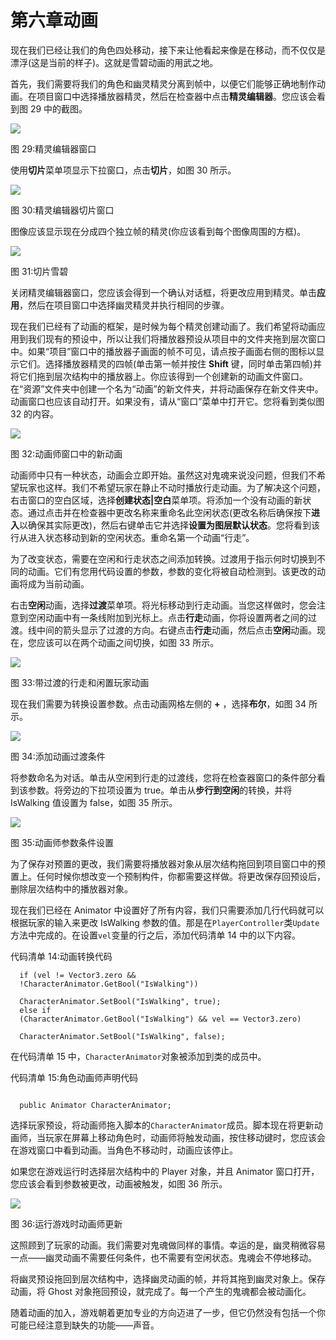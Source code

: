 # 第六章动画

现在我们已经让我们的角色四处移动，接下来让他看起来像是在移动，而不仅仅是漂浮(这是当前的样子)。这就是雪碧动画的用武之地。

首先，我们需要将我们的角色和幽灵精灵分离到帧中，以便它们能够正确地制作动画。在项目窗口中选择播放器精灵，然后在检查器中点击**精灵编辑器**。您应该会看到图 29 中的截图。

![](../Images/image030.png)

图 29:精灵编辑器窗口

使用**切片**菜单项显示下拉窗口，点击**切片**，如图 30 所示。

![](../Images/image031.png)

图 30:精灵编辑器切片窗口

图像应该显示现在分成四个独立帧的精灵(你应该看到每个图像周围的方框)。

![](../Images/image032.png)

图 31:切片雪碧

关闭精灵编辑器窗口，您应该会得到一个确认对话框，将更改应用到精灵。单击**应用**，然后在项目窗口中选择幽灵精灵并执行相同的步骤。

现在我们已经有了动画的框架，是时候为每个精灵创建动画了。我们希望将动画应用到我们现有的预设中，所以让我们将播放器预设从项目中的文件夹拖到层次窗口中。如果“项目”窗口中的播放器子画面的帧不可见，请点按子画面右侧的图标以显示它们。选择播放器精灵的四帧(单击第一帧并按住 **Shift** 键，同时单击第四帧)并将它们拖到层次结构中的播放器上。你应该得到一个创建新的动画文件窗口。在“资源”文件夹中创建一个名为“动画”的新文件夹，并将动画保存在新文件夹中。动画窗口也应该自动打开。如果没有，请从“窗口”菜单中打开它。您将看到类似图 32 的内容。

![](../Images/image033.png)

图 32:动画师窗口中的新动画

动画师中只有一种状态，动画会立即开始。虽然这对鬼魂来说没问题，但我们不希望玩家也这样。我们不希望玩家在静止不动时播放行走动画。为了解决这个问题，右击窗口的空白区域，选择**创建状态|空白**菜单项。将添加一个没有动画的新状态。通过点击并在检查器中更改名称来重命名此空闲状态(更改名称后确保按下**进入**以确保其实际更改)，然后右键单击它并选择**设置为图层默认状态**。您将看到该行从进入状态移动到新的空闲状态。重命名第一个动画“行走”。

为了改变状态，需要在空闲和行走状态之间添加转换。过渡用于指示何时切换到不同的动画。它们有您用代码设置的参数，参数的变化将被自动检测到。该更改的动画将成为当前动画。

右击**空闲**动画，选择**过渡**菜单项。将光标移动到行走动画。当您这样做时，您会注意到空闲动画中有一条线附加到光标上。点击**行走**动画，你将设置两者之间的过渡。线中间的箭头显示了过渡的方向。右键点击**行走**动画，然后点击**空闲**动画。现在，您应该可以在两个动画之间切换，如图 33 所示。

![](../Images/image034.png)

图 33:带过渡的行走和闲置玩家动画

现在我们需要为转换设置参数。点击动画网格左侧的 **+** ，选择**布尔**，如图 34 所示。

![](../Images/image035.png)

图 34:添加动画过渡条件

将参数命名为对话。单击从空闲到行走的过渡线，您将在检查器窗口的条件部分看到该参数。将旁边的下拉项设置为 true。单击从**步行到空闲**的转换，并将 IsWalking 值设置为 false，如图 35 所示。

![](../Images/image036.png)

图 35:动画师参数条件设置

为了保存对预置的更改，我们需要将播放器对象从层次结构拖回到项目窗口中的预置上。任何时候你想改变一个预制构件，你都需要这样做。将更改保存回预设后，删除层次结构中的播放器对象。

现在我们已经在 Animator 中设置好了所有内容，我们只需要添加几行代码就可以根据玩家的输入来更改 IsWalking 参数的值。那是在`PlayerController`类`Update`方法中完成的。在设置`vel`变量的行之后，添加代码清单 14 中的以下内容。

代码清单 14:动画转换代码

```
  if (vel != Vector3.zero &&
  !CharacterAnimator.GetBool("IsWalking"))

  CharacterAnimator.SetBool("IsWalking", true);
  else if
  (CharacterAnimator.GetBool("IsWalking") && vel == Vector3.zero)

  CharacterAnimator.SetBool("IsWalking", false);

```

在代码清单 15 中，`CharacterAnimator`对象被添加到类的成员中。

代码清单 15:角色动画师声明代码

```

  public Animator CharacterAnimator;

```

选择玩家预设，将动画师拖入脚本的`CharacterAnimator`成员。脚本现在将更新动画师，当玩家在屏幕上移动角色时，动画师将触发动画，按住移动键时，您应该会在游戏窗口中看到动画。当角色不移动时，动画应该停止。

如果您在游戏运行时选择层次结构中的 Player 对象，并且 Animator 窗口打开，您应该会看到参数被更改，动画被触发，如图 36 所示。

![](../Images/image037.png)

图 36:运行游戏时动画师更新

这照顾到了玩家的动画。我们需要对鬼魂做同样的事情。幸运的是，幽灵稍微容易一点——幽灵动画不需要任何条件，也不需要有空闲状态。鬼魂会不停地移动。

将幽灵预设拖回到层次结构中，选择幽灵动画的帧，并将其拖到幽灵对象上。保存动画，将 Ghost 对象拖回预设，就完成了。每一个产生的鬼魂都会被动画化。

随着动画的加入，游戏朝着更加专业的方向迈进了一步，但它仍然没有包括一个你可能已经注意到缺失的功能——声音。